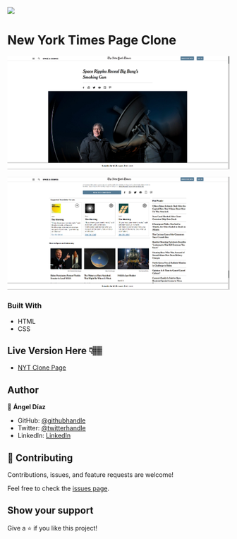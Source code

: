 ![](https://img.shields.io/badge/Microverse-blueviolet)

# New York Times Page Clone

![New York Times Page Clone](/img/screenshot1.png)

![New York Times Page Clone](/img/screenshot2.png)

### Built With

- HTML
- CSS

## Live Version Here 👇🏽️

- [NYT Clone Page](https://ad9311.github.io/nyt/)

## Author

👤 **Ángel Díaz**

- GitHub: [@githubhandle](https://github.com/ad9311)
- Twitter: [@twitterhandle](https://twitter.com/adiaz9311)
- LinkedIn: [LinkedIn](https://www.linkedin.com/in/ad9311/)

## 🤝 Contributing

Contributions, issues, and feature requests are welcome!

Feel free to check the [issues page](issues/).

## Show your support

Give a ⭐️ if you like this project!
